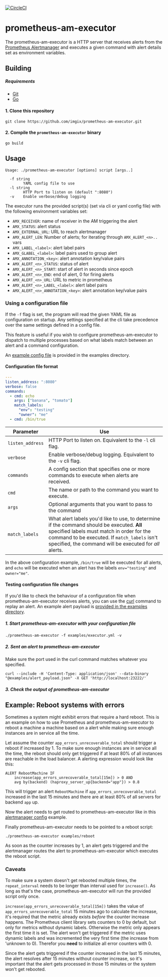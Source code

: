 [![CircleCI](https://circleci.com/gh/imgix/prometheus-am-executor.svg?style=svg)](https://circleci.com/gh/imgix/prometheus-am-executor)

# prometheus-am-executor

The prometheus-am-executor is a HTTP server that receives alerts from the
[Prometheus Alertmanager](https://prometheus.io/docs/alerting/alertmanager/) and
executes a given command with alert details set as environment variables.

## Building

##### Requirements

* [Git](https://git-scm.com/downloads)
* [Go](https://golang.org/doc/install)


#### 1. Clone this repository

```
git clone https://github.com/imgix/prometheus-am-executor.git
```

#### 2. Compile the `prometheus-am-executor` binary

```
go build
```

## Usage

```
Usage: ./prometheus-am-executor [options] script [args..]

  -f string
        YAML config file to use
  -l string
    	HTTP Port to listen on (default ":8080")
  -v	Enable verbose/debug logging
```

The executor runs the provided script(s) (set via cli or yaml config file) with the following environment variables
set:

- `AMX_RECEIVER`: name of receiver in the AM triggering the alert
- `AMX_STATUS`: alert status
- `AMX_EXTERNAL_URL`: URL to reach alertmanager
- `AMX_ALERT_LEN`: Number of alerts; for iterating through `AMX_ALERT_<n>..` vars
- `AMX_LABEL_<label>`: alert label pairs
- `AMX_GLABEL_<label>`: label pairs used to group alert
- `AMX_ANNOTATION_<key>`: alert annotation key/value pairs
- `AMX_ALERT_<n>_STATUS`: status of alert
- `AMX_ALERT_<n>_START`: start of alert in seconds since epoch
- `AMX_ALERT_<n>_END`: end of alert, 0 for firing alerts
- `AMX_ALERT_<n>_URL`: URL to metric in prometheus
- `AMX_ALERT_<n>_LABEL_<label>`: <value> alert label pairs
- `AMX_ALERT_<n>_ANNOTATION_<key>`: <value> alert annotation key/value pairs


### Using a configuration file

If the `-f` flag is set, the program will read the given YAML file as configuration on startup. Any settings specified at the cli take precedence over the same settings defined in a config file.

This feature is useful if you wish to configure prometheus-am-executor to dispatch to multiple processes based on what labels match between an alert and a command configuration.

An [example config file](examples/executor.yml) is provided in the examples directory.

#### Configuration file format

```yaml
---
listen_address: ":8080"
verbose: false
commands:
  - cmd: echo
    args: ["banana", "tomato"]
    match_labels:
      "env": "testing"
      "owner": "me"
  - cmd: /bin/true
```

|Parameter|Use|
|---------|---|
|`listen_address`|HTTP Port to listen on. Equivalent to the `-l` cli flag.|
|`verbose`|Enable verbose/debug logging. Equivalent to the `-v` cli flag.|
|`commands`|A config section that specifies one or more commands to execute when alerts are received.|
|`cmd`|The name or path to the command you want to execute.|
|`args`|Optional arguments that you want to pass to the command|
|`match_labels`|What alert labels you'd like to use, to determine if the command should be executed. **All** specified labels must match in order for the command to be executed. If `match_labels` isn't specified, the command will be executed for _all_ alerts.|

In the above configuration example, `/bin/true` will be executed for all alerts, and `echo` will be executed when an alert has the labels `env="testing"` and `owner="me"`.

#### Testing configuration file changes

If you'd like to check the behaviour of a configuration file when prometheus-am-executor receives alerts, you can use the [curl](https://curl.haxx.se/) command to replay an alert. An example alert payload is [provided in the examples directory](examples/alert_payload.json).

##### 1. Start prometheus-am-executor with your configuration file

```
./prometheus-am-executor -f examples/executor.yml -v
```

##### 2. Sent an alert to prometheus-am-executor

Make sure the port used in the curl command matches whatever you specified.

```
curl --include -H 'Content-Type: application/json' --data-binary "@examples/alert_payload.json" -X GET 'http://localhost:23222/'
```

##### 3. Check the output of prometheus-am-executor

## Example: Reboot systems with errors

Sometimes a system might exhibit errors that require a hard reboot. This is an
example on how to use Prometheus and prometheus-am-executor to reboot a machine
a machine based on a alert while making sure enough instances are in service
all the time.

Let assume the counter `app_errors_unrecoverable_total` should trigger a reboot
if increased by 1. To make sure enough instances are in service all the time,
the reboot should only get triggered if at least 80% of all instances are
reachable in the load balancer. A alerting expression would look like this:

```
ALERT RebootMachine IF
	increase(app_errors_unrecoverable_total[15m]) > 0 AND
	avg by(backend) (haproxy_server_up{backend="app"}) > 0.8
```

This will trigger an alert `RebootMachine` if `app_errors_unrecoverable_total`
increased in the last 15 minutes and there are at least 80% of all servers for
backend `app` up.

Now the alert needs to get routed to prometheus-am-executor like in this 
[alertmanager config](examples/alertmanager.conf) example.

Finally prometheus-am-executor needs to be pointed to a reboot script:

```
./prometheus-am-executor examples/reboot
```

As soon as the counter increases by 1, an alert gets triggered and the
alertmanager routes the alert to prometheus-am-executor which executes the
reboot script.

### Caveats

To make sure a system doesn't get rebooted multiple times, the 
`repeat_interval` needs to be longer than interval used for `increase()`. As
long as that's the case, prometheus-am-executor will run the provided script
only once.

`increase(app_errors_unrecoverable_total[15m])` takes the value of
`app_errors_unrecoverable_total` 15 minutes ago to calculate the increase, it's
required that the metric already exists *before* the counter increase happens.
The Prometheus client library sets counters to 0 by default, but only for
metrics without dynamic labels. Otherwise the metric only appears the first time
it is set. The alert won't get triggered if the metric uses dynamic labels and
was incremented the very first time (the increase from 'unknown to 0). Therefor
you **need** to initialize all error counters with 0.

Since the alert gets triggered if the counter increased in the last 15 minutes,
the alert resolves after 15 minutes without counter increase, so it's important
that the alert gets processed in those 15 minutes or the system won't get
rebooted.
